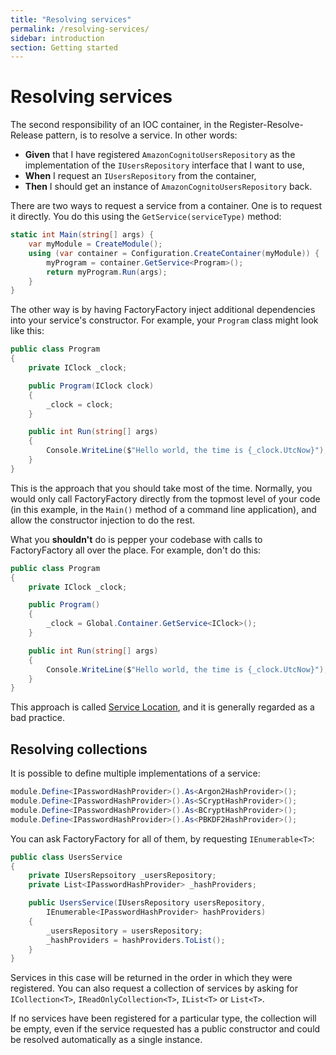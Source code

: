```yaml
---
title: "Resolving services"
permalink: /resolving-services/
sidebar: introduction
section: Getting started
---
```


Resolving services
==================

The second responsibility of an IOC container, in the Register-Resolve-Release
pattern, is to resolve a service. In other words:

 * **Given** that I have registered `AmazonCognitoUsersRepository` as the
   implementation of the `IUsersRepository` interface that I want to use,
 * **When** I request an `IUsersRepository` from the container,
 * **Then** I should get an instance of `AmazonCognitoUsersRepository` back.

There are two ways to request a service from a container. One is to request it
directly. You do this using the `GetService(serviceType)` method:

```c#
static int Main(string[] args) {
    var myModule = CreateModule();
    using (var container = Configuration.CreateContainer(myModule)) {
        myProgram = container.GetService<Program>();
        return myProgram.Run(args);
    }
}
```

The other way is by having FactoryFactory inject additional dependencies into
your service's constructor. For example, your `Program` class might look like
this:

```c#
public class Program
{
    private IClock _clock;

    public Program(IClock clock)
    {
        _clock = clock;
    }

    public int Run(string[] args)
    {
        Console.WriteLine($"Hello world, the time is {_clock.UtcNow}");
    }
}
```

This is the approach that you should take most of the time. Normally, you would
only call FactoryFactory directly from the topmost level of your code (in this
example, in the `Main()` method of a command line application), and allow the
constructor injection to do the rest.

What you **shouldn't** do is pepper your codebase with calls to FactoryFactory
all over the place. For example, don't do this:

```c#
public class Program
{
    private IClock _clock;

    public Program()
    {
        _clock = Global.Container.GetService<IClock>();
    }

    public int Run(string[] args)
    {
        Console.WriteLine($"Hello world, the time is {_clock.UtcNow}");
    }
}
```

This approach is called [Service Location](http://blog.ploeh.dk/2010/02/03/ServiceLocatorisanAnti-Pattern/),
and it is generally regarded as a bad practice.

Resolving collections
---------------------

It is possible to define multiple implementations of a service:

```c#
module.Define<IPasswordHashProvider>().As<Argon2HashProvider>();
module.Define<IPasswordHashProvider>().As<SCryptHashProvider>();
module.Define<IPasswordHashProvider>().As<BCryptHashProvider>();
module.Define<IPasswordHashProvider>().As<PBKDF2HashProvider>();
```

You can ask FactoryFactory for all of them, by requesting `IEnumerable<T>`:

```c#
public class UsersService
{
    private IUsersRepsoitory _usersRepository;
    private List<IPasswordHashProvider> _hashProviders;

    public UsersService(IUsersRepository usersRepository,
        IEnumerable<IPasswordHashProvider> hashProviders)
    {
        _usersRepository = usersRepository;
        _hashProviders = hashProviders.ToList();
    }
}
```

Services in this case will be returned in the order in which they were
registered. You can also request a collection of services by asking for
`ICollection<T>`, `IReadOnlyCollection<T>`, `IList<T>` or `List<T>`.

If no services have been registered for a particular type, the collection will
be empty, even if the service requested has a public constructor and could be resolved
automatically as a single instance.
